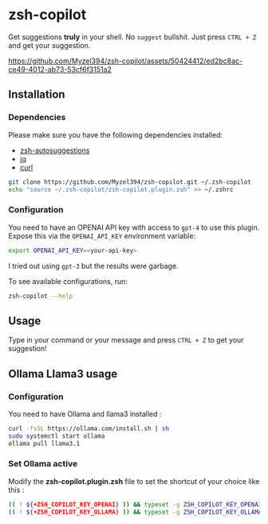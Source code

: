 # zsh-copilot


Get suggestions **truly** in your shell. No `suggest` bullshit. Just press `CTRL + Z` and get your suggestion.

https://github.com/Myzel394/zsh-copilot/assets/50424412/ed2bc8ac-ce49-4012-ab73-53cf6f3151a2

## Installation

### Dependencies

Please make sure you have the following dependencies installed:

* [zsh-autosuggestions](https://github.com/zsh-users/zsh-autosuggestions)
* [jq](https://github.com/jqlang/jq)
* [curl](https://github.com/curl/curl)

```sh
git clone https://github.com/Myzel394/zsh-copilot.git ~/.zsh-copilot
echo "source ~/.zsh-copilot/zsh-copilot.plugin.zsh" >> ~/.zshrc
```

### Configuration

You need to have an OPENAI API key with access to `gpt-4` to use this plugin. Expose this via the `OPENAI_API_KEY` environment variable:

```sh
export OPENAI_API_KEY=<your-api-key>
```

I tried out using `gpt-3` but the results were garbage.

To see available configurations, run:

```sh
zsh-copilot --help
```

## Usage

Type in your command or your message and press `CTRL + Z` to get your suggestion!

## Ollama Llama3 usage

### Configuration

You need to have Ollama and llama3 installed : 

```sh
curl -fsSL https://ollama.com/install.sh | sh
sudo systemctl start ollama
ollama pull llama3.1
```

### Set Ollama active

Modify the **zsh-copilot.plugin.zsh** file to set the shortcut  of your choice like this : 
```sh
(( ! ${+ZSH_COPILOT_KEY_OPENAI} )) && typeset -g ZSH_COPILOT_KEY_OPENAI=''
(( ! ${+ZSH_COPILOT_KEY_OLLAMA} )) && typeset -g ZSH_COPILOT_KEY_OLLAMA='^z'
```